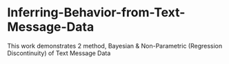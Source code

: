 # Inferring-Behavior-from-Text-Message-Data
This work demonstrates 2 method, Bayesian &amp; Non-Parametric (Regression Discontinuity) of Text Message Data
